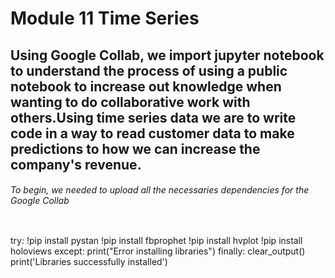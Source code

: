 # Module 11 Time Series

## Using Google Collab, we import jupyter notebook to understand the process of using a public notebook to increase out knowledge when wanting to do collaborative work with others.Using time series data we are to write code in a way to read customer data to make predictions to how we can increase the company's revenue. 

###### To begin, we needed to upload all the necessaries dependencies for the Google Collab
> ```from IPython.display import clear_output
try:
  !pip install pystan
  !pip install fbprophet
  !pip install hvplot
  !pip install holoviews
except:
  print("Error installing libraries")
finally:
  clear_output()
  print('Libraries successfully installed')
```
